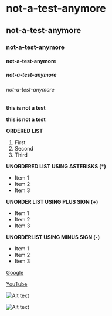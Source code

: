 # not-a-test-anymore
## not-a-test-anymore
### not-a-test-anymore
#### not-a-test-anymore
##### not-a-test-anymore
###### not-a-test-anymore

**this is not a test**

__this is not a test__

**ORDERED LIST**
1.  First
2.  Second
3.  Third

**UNORDERED LIST USING ASTERISKS (*)**
* Item 1
* Item 2
* Item 3

**UNORDER LIST USING PLUS SIGN (+)**
+ Item 1
+ Item 2
+ Item 3

**UNORDERLIST USING MINUS SIGN (-)**
- Item 1
- Item 2
- Item 3

[Google](https://www.google.co.uk/)

[YouTube](https://www.youtube.com/)

![Alt text](https://meanderingwild.com/wp-content/uploads/2023/04/sunflower-personality.jpeg)

![Alt text](https://meanderingwild.com/wp-content/uploads/2023/04/sunflower-personality.jpeg "Sunflower")
